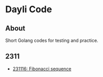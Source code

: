 # Dayli Code

## About

Short Golang codes for testing and practice.

## 2311

- [231116: Fibonacci sequence](./231116-Fibonacci/)
